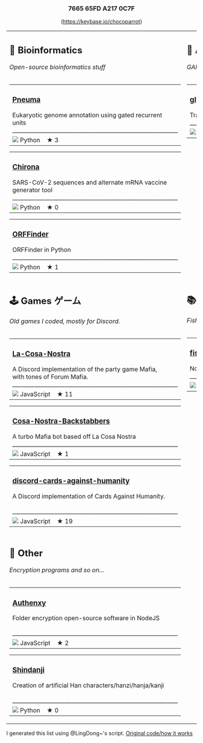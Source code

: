 <div align="center"><h3><strong>7665 65FD A217 0C7F</strong></h3><p style="text-align: center;">(<a href="https://keybase.io/chocoparrot">https://keybase.io/chocoparrot</a>)</p></div><table><tr>
<td valign="top"><h2>🧬 Bioinformatics</h2><i>Open-source bioinformatics stuff</i><br><br><table><tr><td><h3><a href="https://github.com/Chokyotager/Pneuma">Pneuma</a></h3>Eukaryotic genome annotation using gated recurrent <br>units <br>____________________________________________________________</tr><tr><td><img src="https://via.placeholder.com/12/3572A5/000000?text=+"></img>&nbsp;Python&nbsp;&nbsp;&nbsp;&nbsp;★ 3</td></tr></table><table><tr><td><h3><a href="https://github.com/Chokyotager/Chirona">Chirona</a></h3>SARS-CoV-2 sequences and alternate mRNA vaccine <br>generator tool <br>____________________________________________________________</tr><tr><td><img src="https://via.placeholder.com/12/3572A5/000000?text=+"></img>&nbsp;Python&nbsp;&nbsp;&nbsp;&nbsp;★ 0</td></tr></table><table><tr><td><h3><a href="https://github.com/Chokyotager/ORFFinder">ORFFinder</a></h3>ORFFinder in Python <br>____________________________________________________________</tr><tr><td><img src="https://via.placeholder.com/12/3572A5/000000?text=+"></img>&nbsp;Python&nbsp;&nbsp;&nbsp;&nbsp;★ 1</td></tr></table></td><td valign="top"><h2>🧠 Artificial intelligence</h2><i>GANs, that sort of stuff</i><br><br><table><tr><td><h3><a href="https://github.com/Chokyotager/glyph2glyph">glyph2glyph</a></h3>Translate RRPL glyphs into Arial <br>____________________________________________________________</tr><tr><td><img src="https://via.placeholder.com/12/f1e05a/000000?text=+"></img>&nbsp;JavaScript&nbsp;&nbsp;&nbsp;&nbsp;★ 0</td></tr></table></td></tr><tr><td valign="top"><h2>🕹️ Games ゲーム</h2><i>Old games I coded, mostly for Discord.</i><br><br><table><tr><td><h3><a href="https://github.com/Chokyotager/La-Cosa-Nostra">La-Cosa-Nostra</a></h3>A Discord implementation of the party game Mafia, <br>with tones of Forum Mafia. <br>____________________________________________________________</tr><tr><td><img src="https://via.placeholder.com/12/f1e05a/000000?text=+"></img>&nbsp;JavaScript&nbsp;&nbsp;&nbsp;&nbsp;★ 11</td></tr></table><table><tr><td><h3><a href="https://github.com/Chokyotager/Cosa-Nostra-Backstabbers">Cosa-Nostra-Backstabbers</a></h3>A turbo Mafia bot based off La Cosa Nostra <br>____________________________________________________________</tr><tr><td><img src="https://via.placeholder.com/12/f1e05a/000000?text=+"></img>&nbsp;JavaScript&nbsp;&nbsp;&nbsp;&nbsp;★ 1</td></tr></table><table><tr><td><h3><a href="https://github.com/Chokyotager/discord-cards-against-humanity">discord-cards-against-humanity</a></h3>A Discord implementation of Cards Against Humanity. <br><br>____________________________________________________________</tr><tr><td><img src="https://via.placeholder.com/12/f1e05a/000000?text=+"></img>&nbsp;JavaScript&nbsp;&nbsp;&nbsp;&nbsp;★ 19</td></tr></table></td><td valign="top"><h2>📚 Guides</h2><i>Fish guides, etc.</i><br><br><table><tr><td><h3><a href="https://github.com/Chokyotager/fishboy-hilbert">fishboy-hilbert</a></h3>No-bullshit tips on aquaria <br>____________________________________________________________</tr><tr><td><img src="https://via.placeholder.com/12/000000/000000?text=+"></img>&nbsp;None&nbsp;&nbsp;&nbsp;&nbsp;★ 1</td></tr></table></td></tr><tr><td valign="top"><h2>🤔 Other</h2><i>Encryption programs and so on...</i><br><br><table><tr><td><h3><a href="https://github.com/Chokyotager/Authenxy">Authenxy</a></h3>Folder encryption open-source software in NodeJS <br><br>____________________________________________________________</tr><tr><td><img src="https://via.placeholder.com/12/f1e05a/000000?text=+"></img>&nbsp;JavaScript&nbsp;&nbsp;&nbsp;&nbsp;★ 2</td></tr></table><table><tr><td><h3><a href="https://github.com/Chokyotager/Shindanji">Shindanji</a></h3>Creation of artificial Han characters/hanzi/hanja/kanji <br><br>____________________________________________________________</tr><tr><td><img src="https://via.placeholder.com/12/3572A5/000000?text=+"></img>&nbsp;Python&nbsp;&nbsp;&nbsp;&nbsp;★ 0</td></tr></table></td></tr></table>

I generated this list using @LingDong~'s script. [Original code/how it works](https://github.com/LingDong-/LingDong-/blob/master/generate.py)
